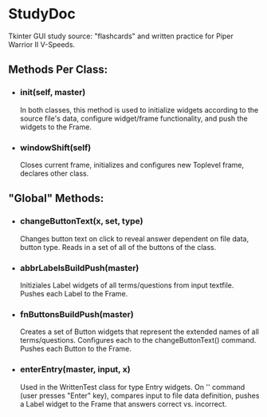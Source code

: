 # StudyDoc
Tkinter GUI study source: "flashcards" and written practice for Piper Warrior II V-Speeds.

## Methods Per Class:
- ### **__init__(self, master)**
  In both classes, this method is used to initialize widgets according to the source file's data, configure widget/frame functionality, and push the widgets to the Frame.

- ### **windowShift(self)**
  Closes current frame, initializes and configures new Toplevel frame, declares other class.
 
 
## "Global" Methods:
- ### **changeButtonText(x, set, type)**
  Changes button text on click to reveal answer dependent on file data, button type. Reads in a set of all of the buttons of the class.

- ### **abbrLabelsBuildPush(master)**
  Initiziales Label widgets of all terms/questions from input textfile. Pushes each Label to the Frame.
  
- ### **fnButtonsBuildPush(master)**
  Creates a set of Button widgets that represent the extended names of all terms/questions. Configures each to the changeButtonText() command. Pushes each Button to the Frame.
  
- ### **enterEntry(master, input, x)**
  Used in the WrittenTest class for type Entry widgets. On '<Return>' command (user presses "Enter" key), compares input to file data definition, pushes a Label widget to the Frame that answers correct vs. incorrect.
